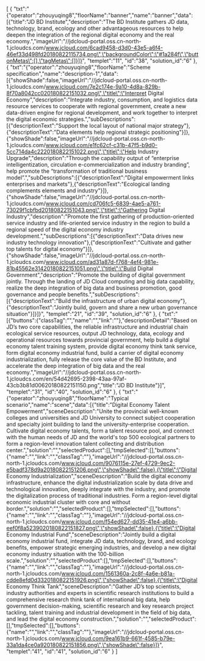 [
	{
		"txt":"{\"operator\":\"zhouyuqing8\",\"floorName\":\"banner\",\"name\":\"banner\",\"data\":[{\"title\":\"JD BD Institute\",\"description\":\"The BD Institute gathers JD data, technology, brand, ecology and other advantageous resources to help deepen the integration of the regional digital economy and the real economy.\",\"imageUrl\":\"//jdcloud-portal.oss.cn-north-1.jcloudcs.com/www.jcloud.com/6cad9458-d3d0-43e5-a6f4-46ef33d498fd20180822115734.png\",\"backgroundColor\":\"#1a284f\",\"buttonMetas\":[],\"tagMetas\":[]}]}",
		"templet":"11",
		"id":"38",
		"solution_id":"6"
	},
	{
		"txt":"{\"operator\":\"zhouyuqing8\",\"floorName\":\"Scheme specification\",\"name\":\"description-1\",\"data\":[{\"showShade\":false,\"imageUrl\":\"//jdcloud-portal.oss.cn-north-1.jcloudcs.com/www.jcloud.com/7e2c174e-9a10-4d8a-829b-8f70a8042cc020180822151032.png\",\"title\":\"Interpret Digital Economy\",\"description\":\"Integrate industry, consumption, and logistics data resource services to cooperate with regional government, create a new data-driven engine for regional development, and work together to interpret the digital economic strategies.\",\"subDescriptions\":[{\"descriptionText\":\"Support the local layout of national major strategy\"},{\"descriptionText\":\"Data elements help regional strategic positioning\"}]},{\"showShade\":false,\"imageUrl\":\"//jdcloud-portal.oss.cn-north-1.jcloudcs.com/www.jcloud.com/e1fc62cf-c31b-47f5-b9d0-5cc714da4c2220180822151022.png\",\"title\":\"Help Industry Upgrade\",\"description\":\"Through the capability output of “enterprise intelligentization, circulation e-commercialization and industry branding”, help promote the “transformation of traditional business model”.\",\"subDescriptions\":[{\"descriptionText\":\"Digital empowerment links enterprises and markets\"},{\"descriptionText\":\"Ecological landing complements elements and industry\"}]},{\"showShade\":false,\"imageUrl\":\"//jdcloud-portal.oss.cn-north-1.jcloudcs.com/www.jcloud.com/cd706fc5-6839-4ae5-a761-73029f1cbfbd20180822151043.png\",\"title\":\"Gathering Digital Industry\",\"description\":\"Promote the first gathering of production-oriented service industry and life-oriented service industry in the region to build a regional speed of the digital economy industry development.\",\"subDescriptions\":[{\"descriptionText\":\"Data drives new industry technology innovation\"},{\"descriptionText\":\"Cultivate and gather top talents for digital economy\"}]},{\"showShade\":false,\"imageUrl\":\"//jdcloud-portal.oss.cn-north-1.jcloudcs.com/www.jcloud.com/ad31a87d-f768-4ef4-981e-81b45562e31420180822151051.png\",\"title\":\"Build Digital Government\",\"description\":\"Promote the building of digital government jointly. Through the landing of JD Cloud computing and big data capability, realize the deep integration of big data and business promotion, good governance and people benefits.\",\"subDescriptions\":[{\"descriptionText\":\"Build the infrastructure of urban digital economy\"},{\"descriptionText\":\"Jointly build, govern and share a new urban governance situation\"}]}]}",
		"templet":"21",
		"id":"39",
		"solution_id":"6"
	},
	{
		"txt":"[{\"buttons\":{\"classTag\":\"\",\"name\":\"\",\"link\":\"\"},\"descriptionDetail\":\"Based on JD’s two core capabilities, the reliable infrastructure and industrial chain ecological service resources, output JD technology, data, ecology and operational resources towards provincial government, help build a digital economy talent training system, provide digital economy think tank service, form digital economy industrial fund, build a carrier of digital economy industrialization, fully release the core value of the BD Institute, and accelerate the deep integration of big data and the real economy.\",\"imageUrl\":\"//jdcloud-portal.oss.cn-north-1.jcloudcs.com/en/54d42695-2398-43aa-97af-43cb3b81d00620180822151150.png\",\"title\":\"JD BD Institute\"}]",
		"templet":"31",
		"id":"40",
		"solution_id":"6"
	},
	{
		"txt":"{\"operator\":\"zhouyuqing8\",\"floorName\":\"Typical scenario\",\"name\":\"scene\",\"data\":[{\"title\":\"Digital Economy Talent Empowerment\",\"sceneDescription\":\"Unite the provincial well-known colleges and universities and JD University to connect subject cooperation and specialty joint building to land the university-enterprise cooperation. Cultivate digital economy talents, form a talent resource pool, and connect with the human needs of JD and the world's top 500 ecological partners to form a region-level innovation talent collecting and distribution center.\",\"solution\":\"\",\"selectedProduct\":[],\"tmpSelected\":[],\"buttons\":{\"name\":\"\",\"link\":\"\",\"classTag\":\"\"},\"imageUrl\":\"//jdcloud-portal.oss.cn-north-1.jcloudcs.com/www.jcloud.com/9076115e-27ef-4729-9ec2-e5badf378d9a20180822151206.png\",\"showShade\":false},{\"title\":\"Digital Economy Industrialization\",\"sceneDescription\":\"Build the digital economy infrastructure, enhance the digital industrialization scale by data drive and technological innovation, deeply integrate with the industry, and promote the digitalization process of traditional industries. Form a region-level digital economic industrial cluster with core and without border.\",\"solution\":\"\",\"selectedProduct\":[],\"tmpSelected\":[],\"buttons\":{\"name\":\"\",\"link\":\"\",\"classTag\":\"\"},\"imageUrl\":\"//jdcloud-portal.oss.cn-north-1.jcloudcs.com/www.jcloud.com/f54ed627-dd35-41e4-a6bb-eef0f8a5239020180822151827.png\",\"showShade\":false},{\"title\":\"Digital Economy Industrial Fund\",\"sceneDescription\":\"Jointly build a digital economy industrial fund, integrate JD data, technology, brand, and ecology benefits, empower strategic emerging industries, and develop a new digital economy industry situation with the 100-billion scale.\",\"solution\":\"\",\"selectedProduct\":[],\"tmpSelected\":[],\"buttons\":{\"name\":\"\",\"link\":\"\",\"classTag\":\"\"},\"imageUrl\":\"//jdcloud-portal.oss.cn-north-1.jcloudcs.com/www.jcloud.com/1561360a-2c8f-4a6e-b81a-cdde8efd0d3320180822151926.png\",\"showShade\":false},{\"title\":\"Digital Economy Think Tank\",\"sceneDescription\":\"Gather JD’s top scientists, industry authorities and experts in scientific research institutions to build a comprehensive research think tank of international big data, help government decision-making, scientific research and key research project tackling, talent training and industrial development in the field of big data, and lead the digital economy construction.\",\"solution\":\"\",\"selectedProduct\":[],\"tmpSelected\":[],\"buttons\":{\"name\":\"\",\"link\":\"\",\"classTag\":\"\"},\"imageUrl\":\"//jdcloud-portal.oss.cn-north-1.jcloudcs.com/www.jcloud.com/9ea161b9-661f-4585-b79e-33a1da4ce0a920180822151856.png\",\"showShade\":false}]}",
		"templet":"41",
		"id":"41",
		"solution_id":"6"
	}
]